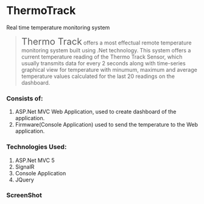 # ThermoTrack
Real time temperature monitoring system
 <blockquote class="text-justify">
        <span style="font-size:x-large;">Thermo Track</span> offers a most effectual remote temperature monitoring system built using .Net technology.
        This system offers a current temperature reading of the Thermo Track Sensor, which usually transmits data for every 2 seconds along with
        time-series graphical view for temperature with minumum, maximum and average temperature values calculated for the last 20 readings on the dashboard.
 </blockquote>
 
### Consists of:

1) ASP.Net MVC Web Application, used to create dashboard of the application.
2) Firmware(Console Application) used to send the temperature to the Web application.

### Technologies Used:

1) ASP.Net MVC 5
2) SignalR
3) Console Application
4) JQuery

### ScreenShot

